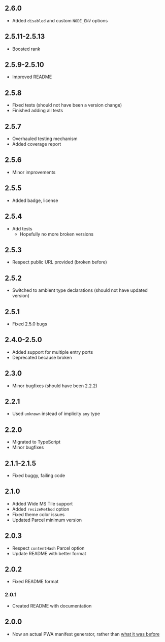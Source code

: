 ## 2.6.0
- Added `disabled` and custom `NODE_ENV` options
## 2.5.11-2.5.13
- Boosted rank
## 2.5.9-2.5.10
- Improved README
## 2.5.8
- Fixed tests (should not have been a version change)
- Finished adding all tests
## 2.5.7
- Overhauled testing mechanism
- Added coverage report
## 2.5.6
- Minor improvements
## 2.5.5
- Added badge, license
## 2.5.4
- Add tests
  - Hopefully no more broken versions
## 2.5.3
- Respect public URL provided (broken before)
## 2.5.2
- Switched to ambient type declarations (should not have updated version)
## 2.5.1
- Fixed 2.5.0 bugs
## 2.4.0-2.5.0
- Added support for multiple entry ports
- Deprecated because broken
## 2.3.0
- Minor bugfixes (should have been 2.2.2)
## 2.2.1
- Used `unknown` instead of implicity `any` type
## 2.2.0
- Migrated to TypeScript
- Minor bugfixes
## 2.1.1-2.1.5
- Fixed buggy, failing code
## 2.1.0
- Added Wide MS Tile support
- Added `resizeMethod` option
- Fixed theme color issues
- Updated Parcel minimum version
## 2.0.3
- Respect `contentHash` Parcel option
- Update README with better format
## 2.0.2
- Fixed README format
### 2.0.1
- Created README with documentation
## 2.0.0
- Now an actual PWA manifest generator, rather than [what it was before](https://github.com/101arrowz/parcel-plugin-precache-manifest)